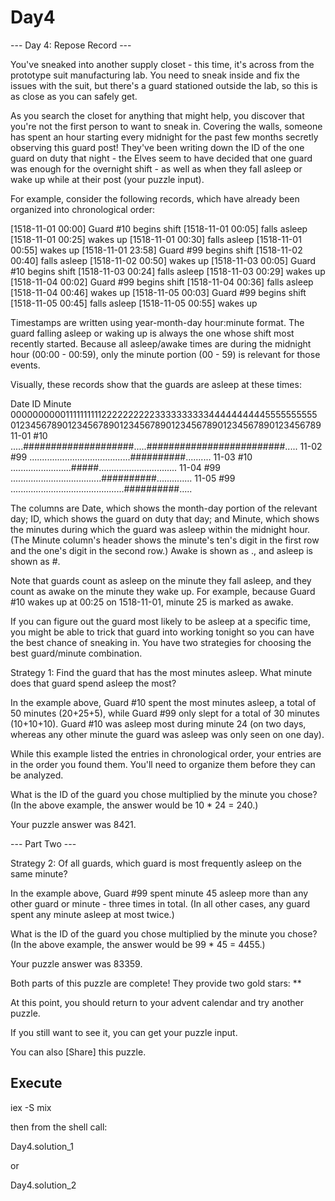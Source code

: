# Day4

--- Day 4: Repose Record ---

You've sneaked into another supply closet - this time, it's across
from the prototype suit manufacturing lab. You need to sneak inside
and fix the issues with the suit, but there's a guard stationed
outside the lab, so this is as close as you can safely get.

As you search the closet for anything that might help, you discover
that you're not the first person to want to sneak in. Covering the
walls, someone has spent an hour starting every midnight for the past
few months secretly observing this guard post! They've been writing
down the ID of the one guard on duty that night - the Elves seem to
have decided that one guard was enough for the overnight shift - as
well as when they fall asleep or wake up while at their post (your
puzzle input).

For example, consider the following records, which have already been
organized into chronological order:

[1518-11-01 00:00] Guard #10 begins shift
[1518-11-01 00:05] falls asleep
[1518-11-01 00:25] wakes up
[1518-11-01 00:30] falls asleep
[1518-11-01 00:55] wakes up
[1518-11-01 23:58] Guard #99 begins shift
[1518-11-02 00:40] falls asleep
[1518-11-02 00:50] wakes up
[1518-11-03 00:05] Guard #10 begins shift
[1518-11-03 00:24] falls asleep
[1518-11-03 00:29] wakes up
[1518-11-04 00:02] Guard #99 begins shift
[1518-11-04 00:36] falls asleep
[1518-11-04 00:46] wakes up
[1518-11-05 00:03] Guard #99 begins shift
[1518-11-05 00:45] falls asleep
[1518-11-05 00:55] wakes up

Timestamps are written using year-month-day hour:minute format. The
guard falling asleep or waking up is always the one whose shift most
recently started. Because all asleep/awake times are during the
midnight hour (00:00 - 00:59), only the minute portion (00 - 59) is
relevant for those events.

Visually, these records show that the guards are asleep at these times:

Date   ID   Minute
            000000000011111111112222222222333333333344444444445555555555
            012345678901234567890123456789012345678901234567890123456789
11-01  #10  .....####################.....#########################.....
11-02  #99  ........................................##########..........
11-03  #10  ........................#####...............................
11-04  #99  ....................................##########..............
11-05  #99  .............................................##########.....

The columns are Date, which shows the month-day portion of the
relevant day; ID, which shows the guard on duty that day; and Minute,
which shows the minutes during which the guard was asleep within the
midnight hour. (The Minute column's header shows the minute's ten's
digit in the first row and the one's digit in the second row.) Awake
is shown as ., and asleep is shown as #.

Note that guards count as asleep on the minute they fall asleep, and
they count as awake on the minute they wake up. For example, because
Guard #10 wakes up at 00:25 on 1518-11-01, minute 25 is marked as
awake.

If you can figure out the guard most likely to be asleep at a specific
time, you might be able to trick that guard into working tonight so
you can have the best chance of sneaking in. You have two strategies
for choosing the best guard/minute combination.

Strategy 1: Find the guard that has the most minutes asleep. What
minute does that guard spend asleep the most?

In the example above, Guard #10 spent the most minutes asleep, a total
of 50 minutes (20+25+5), while Guard #99 only slept for a total of 30
minutes (10+10+10). Guard #10 was asleep most during minute 24 (on two
days, whereas any other minute the guard was asleep was only seen on
one day).

While this example listed the entries in chronological order, your
entries are in the order you found them. You'll need to organize them
before they can be analyzed.

What is the ID of the guard you chose multiplied by the minute you
chose? (In the above example, the answer would be 10 * 24 = 240.)

Your puzzle answer was 8421.

--- Part Two --- 

Strategy 2: Of all guards, which guard is most frequently asleep on
the same minute?

In the example above, Guard #99 spent minute 45 asleep more than any
other guard or minute - three times in total. (In all other cases, any
guard spent any minute asleep at most twice.)

What is the ID of the guard you chose multiplied by the minute you
chose? (In the above example, the answer would be 99 * 45 = 4455.)

Your puzzle answer was 83359.

Both parts of this puzzle are complete! They provide two gold stars: **

At this point, you should return to your advent calendar and try another puzzle.

If you still want to see it, you can get your puzzle input.

You can also [Share] this puzzle.


## Execute

iex -S mix

then from the shell call:

Day4.solution_1

or

Day4.solution_2
